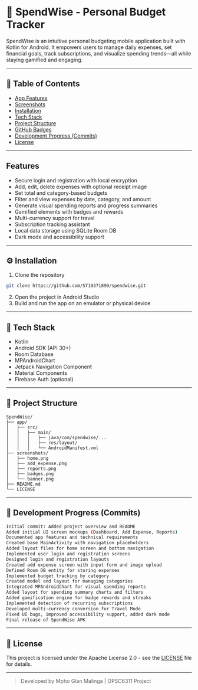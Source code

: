 # 📱 SpendWise - Personal Budget Tracker


SpendWise is an intuitive personal budgeting mobile application built with Kotlin for Android. It empowers users to manage daily expenses, set financial goals, track subscriptions, and visualize spending trends—all while staying gamified and engaging.

---

## 🔗 Table of Contents
- [App Features](#app-features)
- [Screenshots](#screenshots)
- [Installation](#installation)
- [Tech Stack](#tech-stack)
- [Project Structure](#project-structure)
- [GitHub Badges](#github-badges)
- [Development Progress (Commits)](#development-progress-commits)
- [License](#license)

---


## Features
- Secure login and registration with local encryption
- Add, edit, delete expenses with optional receipt image
- Set total and category-based budgets
- Filter and view expenses by date, category, and amount
- Generate visual spending reports and progress summaries
- Gamified elements with badges and rewards
- Multi-currency support for travel
- Subscription tracking assistant
- Local data storage using SQLite Room DB
- Dark mode and accessibility support


---

## ⚙️ Installation

1. Clone the repository
```bash
git clone https://github.com/ST10371890/spendwise.git
```
2. Open the project in Android Studio
3. Build and run the app on an emulator or physical device

---

## 🧪 Tech Stack
- Kotlin
- Android SDK (API 30+)
- Room Database
- MPAndroidChart
- Jetpack Navigation Component
- Material Components
- Firebase Auth (optional)

---

## 📁 Project Structure
```
SpendWise/
├── app/
│   ├── src/
│   │   ├── main/
│   │   │   ├── java/com/spendwise/...
│   │   │   ├── res/layout/
│   │   │   └── AndroidManifest.xml
├── screenshots/
│   ├── home.png
│   ├── add_expense.png
│   ├── reports.png
│   ├── badges.png
│   └── banner.png
├── README.md
└── LICENSE
```

---

## 🔁 Development Progress (Commits)
```bash
Initial commit: Added project overview and README
Added initial UI screen mockups (Dashboard, Add Expense, Reports)
Documented app features and technical requirements
Created base MainActivity with navigation placeholders
Added layout files for home screen and bottom navigation
Implemented user login and registration screens
Designed login and registration layouts
Created add expense screen with input form and image upload
Defined Room DB entity for storing expenses
Implemented budget tracking by category
Created model and layout for managing categories
Integrated MPAndroidChart for visual spending reports
Added layout for spending summary charts and filters
Added gamification engine for badge rewards and streaks
Implemented detection of recurring subscriptions
Developed multi-currency conversion for Travel Mode
Fixed UI bugs, improved accessibility support, added dark mode
Final release of SpendWise APK
```

---

## 📜 License

This project is licensed under the Apache License 2.0 - see the [LICENSE](LICENSE) file for details.

---

> Developed by Mpho Glan Malinga | OPSC6311 Project
